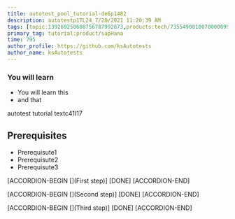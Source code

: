```yaml
---
title: autotest_pool_tutorial-de6p1482
description: autotestp1TL24_7/20/2021 11:20:39 AM
tags: [topic:139269250608756787992873,products:tech/73554900100700000996,tutorial:experience/advanced]
primary_tag: tutorial:product/sapHana
time: 795
author_profile: https://github.com/ksAutotests
author_name: ksAutotests
---
```

### You will learn
- You will learn this
- and that

autotest tutorial textc41I17

## Prerequisites
- Prerequisute1
- Prerequisute2
- Prerequisute3

[ACCORDION-BEGIN [](First step)]
[DONE]
[ACCORDION-END]

[ACCORDION-BEGIN [](Second step)]
[DONE]
[ACCORDION-END]

[ACCORDION-BEGIN [](Third step)]
[DONE]
[ACCORDION-END]

